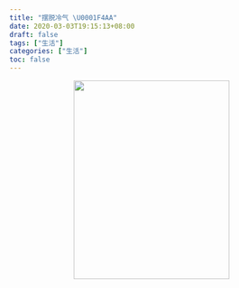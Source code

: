 ```yaml
---
title: "摆脱冷气 \U0001F4AA"
date: 2020-03-03T19:15:13+08:00
draft: false
tags: ["生活"]
categories: ["生活"]
toc: false
---
```

<div align=center><img width=276 height=352 src="https://jiangbao-1258001083.cos.ap-shanghai.myqcloud.com/%E9%B2%81%E8%BF%85%E7%82%AC%E7%81%AB.jpg" /></div>


